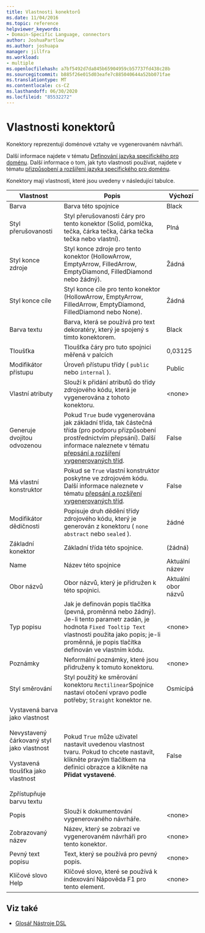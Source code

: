 ```yaml
---
title: Vlastnosti konektorů
ms.date: 11/04/2016
ms.topic: reference
helpviewer_keywords:
- Domain-Specific Language, connectors
author: JoshuaPartlow
ms.author: joshuapa
manager: jillfra
ms.workload:
- multiple
ms.openlocfilehash: a7bf5492d7da845b65904959cb57737fd438c28b
ms.sourcegitcommit: b885f26e015d03eafe7c885040644a52bb071fae
ms.translationtype: MT
ms.contentlocale: cs-CZ
ms.lasthandoff: 06/30/2020
ms.locfileid: "85532272"
---
```

# <a name="properties-of-connectors"></a>Vlastnosti konektorů
Konektory reprezentují doménové vztahy ve vygenerovaném návrháři.

 Další informace najdete v tématu [Definování jazyka specifického pro doménu](../modeling/how-to-define-a-domain-specific-language.md). Další informace o tom, jak tyto vlastnosti používat, najdete v tématu [přizpůsobení a rozšíření jazyka specifického pro doménu](../modeling/customizing-and-extending-a-domain-specific-language.md).

 Konektory mají vlastnosti, které jsou uvedeny v následující tabulce.

|Vlastnost|Popis|Výchozí|
|-|-|-|
|Barva|Barva této spojnice|Black|
|Styl přerušovanosti|Styl přerušovanosti čáry pro tento konektor (Solid, pomlčka, tečka, čárka tečka, čárka tečka tečka nebo vlastní).|Plná|
|Styl konce zdroje|Styl konce zdroje pro tento konektor (HollowArrow, EmptyArrow, FilledArrow, EmptyDiamond, FilledDiamond nebo žádný).|Žádná|
|Styl konce cíle|Styl konce cíle pro tento konektor (HollowArrow, EmptyArrow, FilledArrow, EmptyDiamond, FilledDiamond nebo None).|Žádná|
|Barva textu|Barva, která se používá pro text dekoratéry, který je spojený s tímto konektorem.|Black|
|Tloušťka|Tloušťka čáry pro tuto spojnici měřená v palcích|0,03125|
|Modifikátor přístupu|Úroveň přístupu třídy ( `public` nebo `internal` ).|Public|
|Vlastní atributy|Slouží k přidání atributů do třídy zdrojového kódu, která je vygenerována z tohoto konektoru.|\<none>|
|Generuje dvojitou odvozenou|Pokud `True` bude vygenerována jak základní třída, tak částečná třída (pro podporu přizpůsobení prostřednictvím přepsání). Další informace naleznete v tématu [přepsání a rozšíření vygenerovaných tříd](../modeling/overriding-and-extending-the-generated-classes.md).|False|
|Má vlastní konstruktor|Pokud se `True` vlastní konstruktor poskytne ve zdrojovém kódu. Další informace naleznete v tématu [přepsání a rozšíření vygenerovaných tříd](../modeling/overriding-and-extending-the-generated-classes.md).|False|
|Modifikátor dědičnosti|Popisuje druh dědění třídy zdrojového kódu, který je generován z konektoru ( `none` `abstract` nebo `sealed` ).|žádné|
|Základní konektor|Základní třída této spojnice.|(žádná)|
|Name|Název této spojnice|Aktuální název|
|Obor názvů|Obor názvů, který je přidružen k této spojnici.|Aktuální obor názvů|
|Typ popisu|Jak je definován popis tlačítka (pevná, proměnná nebo žádný). Je-li tento parametr zadán, je hodnota `Fixed Tooltip Text` vlastnosti použita jako popis; je-li proměnná, je popis tlačítka definován ve vlastním kódu.|\<none>|
|Poznámky|Neformální poznámky, které jsou přidruženy k tomuto konektoru.|\<none>|
|Styl směrování|Styl použitý ke směrování konektoru `Rectilinear`Spojnice nastaví otočení vpravo podle potřeby; `Straight` konektor ne.|Osmicípá|
|Vystavená barva jako vlastnost<br /><br /> Nevystavený čárkovaný styl jako vlastnost<br /><br /> Vystavená tloušťka jako vlastnost<br /><br /> Zpřístupňuje barvu textu|Pokud `True` může uživatel nastavit uvedenou vlastnost tvaru. Pokud to chcete nastavit, klikněte pravým tlačítkem na definici obrazce a klikněte na **Přidat vystavené**.|False|
|Popis|Slouží k dokumentování vygenerovaného návrháře.|\<none>|
|Zobrazovaný název|Název, který se zobrazí ve vygenerovaném návrháři pro tento konektor.|\<none>|
|Pevný text popisu|Text, který se používá pro pevný popis.|\<none>|
|Klíčové slovo Help|Klíčové slovo, které se používá k indexování Nápověda F1 pro tento element.|\<none>|

## <a name="see-also"></a>Viz také

- [Glosář Nástroje DSL](https://msdn.microsoft.com/ca5e84cb-a315-465c-be24-76aa3df276aa)